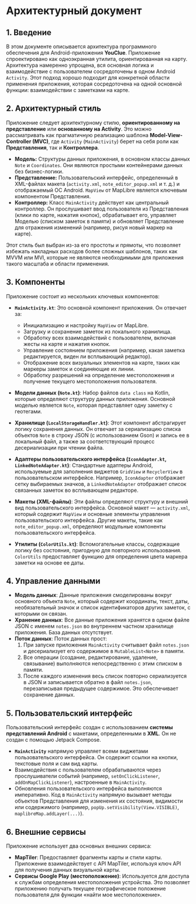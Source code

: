# Архитектурный документ

## 1. Введение
В этом документе описывается архитектура программного обеспечения для Android-приложения **YouClue**. Приложение спроектировано как одноэкранная утилита, ориентированная на карту. Архитектура намеренно упрощена, вся основная логика и взаимодействие с пользователем сосредоточены в одном Android `Activity`. Этот подход хорошо подходит для конкретной области применения приложения, которая сосредоточена на одной основной функции: взаимодействии с заметками на карте.

## 2. Архитектурный стиль
Приложение следует архитектурному стилю, **ориентированному на представление** или **основанному на Activity**. Это можно рассматривать как прагматичную реализацию шаблона **Model-View-Controller (MVC)**, где `Activity` (`MainActivity`) берет на себя роли как **Представления**, так и **Контроллера**.

-   **Модель:** Структуры данных приложения, в основном классы данных `Note` и `Coordinates`. Они являются простыми контейнерами данных без бизнес-логики.
-   **Представление:** Пользовательский интерфейс, определенный в XML-файлах макета (`activity.xml`, `note_editor_popup.xml` и т. д.) и отображаемый ОС Android. `MapView` от MapLibre является ключевым компонентом Представления.
-   **Контроллер:** Класс `MainActivity` действует как центральный контроллер. Он прослушивает ввод пользователя из Представления (клики по карте, нажатия кнопок), обрабатывает его, управляет Моделью (списком заметок в памяти) и обновляет Представление для отражения изменений (например, рисуя новый маркер на карте).

Этот стиль был выбран из-за его простоты и прямоты, что позволяет избежать накладных расходов более сложных шаблонов, таких как MVVM или MVI, которые не являются необходимыми для приложения такого масштаба и области применения.

## 3. Компоненты
Приложение состоит из нескольких ключевых компонентов:

-   **`MainActivity.kt`**: Это основной компонент приложения. Он отвечает за:
    -   Инициализацию и настройку `MapView` от MapLibre.
    -   Загрузку и сохранение заметок из локального хранилища.
    -   Обработку всех взаимодействий с пользователем, включая жесты на карте и нажатия кнопок.
    -   Управление состоянием приложения (например, какая заметка редактируется, виден ли всплывающий редактор).
    -   Отображение всех визуальных элементов на карте, таких как маркеры заметок и соединяющие их линии.
    -   Обработку разрешений на определение местоположения и получение текущего местоположения пользователя.

-   **Модели данных (`Note.kt`)**: Набор файлов `data class` на Kotlin, которые определяют структуру данных приложения. Основной моделью является `Note`, которая представляет одну заметку с геотегами.

-   **Хранилище (`LocalStorageHandler.kt`)**: Этот компонент абстрагирует логику сохранения данных. Он отвечает за сериализацию списка объектов `Note` в строку JSON (с использованием Gson) и запись ее в локальный файл, а также за соответствующий процесс десериализации при чтении файла.

-   **Адаптеры пользовательского интерфейса (`IconAdapter.kt`, `LinkedNoteAdapter.kt`)**: Стандартные адаптеры Android, используемые для заполнения виджетов `GridView` и `RecyclerView` в пользовательском интерфейсе. Например, `IconAdapter` отображает сетку выбираемых значков, а `LinkedNoteAdapter` отображает список связанных заметок во всплывающем редакторе.

-   **Макеты (XML-файлы)**: Эти файлы определяют структуру и внешний вид пользовательского интерфейса. Основной макет — `activity.xml`, который содержит `MapView` и основные элементы управления пользовательского интерфейса. Другие макеты, такие как `note_editor_popup.xml`, определяют модульные компоненты пользовательского интерфейса.

-   **Утилиты (`ColorUtils.kt`)**: Вспомогательные классы, содержащие логику без состояния, пригодную для повторного использования. `ColorUtils` предоставляет функцию для определения цвета маркера заметки на основе ее даты.

## 4. Управление данными
-   **Модель данных**: Данные приложения смоделированы вокруг основного объекта `Note`, который содержит координаты, текст, даты, необязательный значок и список идентификаторов других заметок, с которыми он связан.
-   **Хранение данных**: Все данные приложения хранятся в одном файле JSON с именем `notes.json` во внутреннем частном хранилище приложения. База данных отсутствует.
-   **Поток данных**: Поток данных прост:
    1.  При запуске приложения `MainActivity` считывает файл `notes.json` и десериализует его содержимое в `MutableList<Note>` в памяти.
    2.  Все операции (создание, редактирование, удаление, связывание) выполняются непосредственно с этим списком в памяти.
    3.  После каждого изменения весь список повторно сериализуется в JSON и записывается обратно в файл `notes.json`, перезаписывая предыдущее содержимое. Это обеспечивает сохранение данных.

## 5. Пользовательский интерфейс
Пользовательский интерфейс создан с использованием **системы представлений Android** с макетами, определенными в **XML**. Он не создан с помощью Jetpack Compose.

-   **`MainActivity`** напрямую управляет всеми виджетами пользовательского интерфейса. Он содержит ссылки на кнопки, текстовые поля и сам вид карты.
-   Взаимодействия с пользователем обрабатываются через прослушиватели событий (например, `setOnClickListener`, `addOnMapClickListener`), настроенные в `MainActivity`.
-   Обновления пользовательского интерфейса выполняются императивно. Код в `MainActivity` напрямую вызывает методы объектов Представления для изменения их состояния, видимости или содержимого (например, `popUp.setVisibility(View.VISIBLE)`, `maplibreMap.addLayer(...)`).

## 6. Внешние сервисы
Приложение использует два основных внешних сервиса:

-   **MapTiler**: Предоставляет фрагменты карты и стили карты. Приложение взаимодействует с API MapTiler, используя ключ API для получения данных визуальной карты.
-   **Сервисы Google Play (местоположение)**: Используется для доступа к службам определения местоположения устройства. Это позволяет приложению получать текущее географическое положение пользователя для функции «найти мое местоположение».
